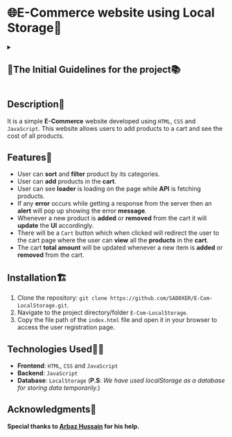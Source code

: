 # 🌐E-Commerce website using Local Storage🏪

<details>
  <summary><h2>📑The Initial Guidelines for the project📚</h2></summary>

### Here are the key tasks that need to be completed in this project:

```txt
 ✅ Check if the API call was made.
 ✅ Check if the filter is working.
 ✅ Students can loop through the data and append it in the JavaScrip DOM.
 ✅ Add a product to the cart and check the alert.
 ✅ Add the same product to the cart and check the alert.
 ✅ Go To the cart page and check if able to show on DOM & the total price is working fine.
 ✅ Check the quantity part. See if the total gets updated when the quantity changes.
 ✅ Check the delete product part.
```

### Problem Statement:

- In this application, we have 2 different pages:
  1. index.html(Home Page)
  2. cart.html(Cart Page)

#### index.html(Home Page):

- First, make an API request with fetch in this API end-point:-
  `https://dbioz2ek0e.execute-api.ap-south-1.amazonaws.com/mockapi/get-tech-products`.
- If you successfully do that you will get some e-commerce product data(Array of Objects).
- In the template, there is a div with an id:- `product-container`.
- You have to loop over the data and create small cards based on the data and append them to the above-mentioned div.
- Show 4 cards per row with a display grid.

![image.png](https://masai-course.s3.ap-south-1.amazonaws.com/editor/uploads/2022-11-03/screencapture-192-168-1-2-8080-2022-11-03-16_21_05_236071.png)

- Here we also have a select tag with an id:- `filter`.
- Using this select tag you should be able to filter the products with their category.
- Use array.filter() method to filter the products by their category.
- Each Product card should have a button with the text: `Add To Cart`.
- When clicked on this button product data should be added to local storage with a key `cart`.
- The user should not be able to add the same product to the cart multiple times.
- If adding to cart is successful show an alert with the text: `Product Added To Cart` else show an alert with the text: `Product Already in Cart`.

#### cart.html(Cart Page):

- On this page, all the data will come from the localstorage with the key `cart`.
- Loop over the localstorage data and show them in smaller cards inside and div with id:- `cart-container` (Given in the template).
- Now each of the cards also has a span tag where you can see the quantity of the product. By default, the quantity should be 1.
- there are also two buttons and by using them you can increment/decrement the quantity.
- Each card should also have a button with the text `Remove`. Clicking on that this particular cart should be deleted.
- Please follow this structure for the cards:

```html
<div>
  <img src="image" />
  <h2>Brand</h2>
  <h3>Price</h3>
  <p>Details</p>
  <p>Category</p>
  <button>+</button> -> increment button
  <span>quantity</span>
  <button>-</button> -> decrement button <button>Remove</button> -> Remove
  button
</div>
```

- Please make sure all the buttons have the same text as the given structure.
- In the template, we also have a span tag with id:- `cart-total`.
- Here you have to show the total value of the cart.
- Make sure whenever the quantity gets modified the total price is updated. (Total is = sum of (quantity \* price) of all products in cart).
- Please take a look at the below image for a better understanding:

  ![image.png](https://masai-course.s3.ap-south-1.amazonaws.com/editor/uploads/2022-11-03/Screenshot%202022-11-03%20at%204.23.03%20PM_126954.png)

</details>

## Description📃

It is a simple **E-Commerce** website developed using `HTML`, `CSS` and `JavaScript`. This website allows users to add products to a cart and see the cost of all products.

## Features🤩

- User can **sort** and **filter** product by its categories.
- User can **add** products in the **cart**.
- User can see **loader** is loading on the page while **API** is fetching products.
- If any **error** occurs while getting a response from the server then an **alert** will pop up showing the error **message**.
- Whenever a new product is **added** or **removed** from the cart it will **update** the **UI** accordingly.
- There will be a `Cart` button which when clicked will redirect the user to the cart page where the user can **view** all the **products** in the **cart**.
- The cart **total amount** will be updated whenever a new item is **added** or **removed** from the cart.

## Installation🏗️

1. Clone the repository: `git clone https://github.com/SAD0XER/E-Com-LocalStorage.git`.
2. Navigate to the project directory/folder `E-Com-LocalStorage`.
3. Copy the file path of the `index.html` file and open it in your browser to access the user registration page.

## Technologies Used🧑‍💻

- **Frontend**: `HTML`, `CSS` and `JavaScript`
- **Backend**: `JavaScript`
- **Database**: `LocalStorage` (**P.S**: _We have used localStorage as a database for storing data temporarily._)

## Acknowledgments🤗

**Special thanks to [Arbaz Hussain](https://github.com/Arbaz86) for his help.**
